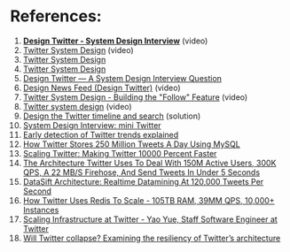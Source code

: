 
# References:

1. **[Design Twitter - System Design Interview](https://www.youtube.com/watch?v=o5n85GRKuzk)** (video)
2. [Twitter System Design](https://www.youtube.com/watch?v=EkudBdvbDhs) (video)
3. [Twitter System Design](https://adityagoel123.medium.com/twitter-system-design-ecfccce298ca)
4. [Twitter System Design](https://medium.com/@karan99/system-design-twitter-793ab06c9355)
5. [Design Twitter — A System Design Interview Question](https://medium.com/@anuupadhyay1994/design-twitter-a-system-design-interview-question-8c0745eac0a6)
6. [Design News Feed (Design Twitter)](https://www.youtube.com/watch?v=JI7KAlvvTGc&list=PLOAph0xkZvSuqy8yq_0D6NEABhmSTRYrN&index=4) (video)
7. [Twitter System Design - Building the "Follow" Feature](https://www.youtube.com/watch?v=gfq-LG9ZJQA&list=PLQnljOFTspQXSevtRqvMNycWfHM7cXc3d&index=6) (video)
8. [Twitter system design](https://www.youtube.com/watch?v=wYk0xPP_P_8&list=PLkQkbY7JNJuBoTemzQfjym0sqbOHt5fnV&index=3) (video)
9. [Design the Twitter timeline and search](https://github.com/donnemartin/system-design-primer/blob/master/solutions/system_design/twitter/README.md) (solution)
10. [System Design Interview: mini Twitter](https://eileen-code4fun.medium.com/system-design-interview-mini-twitter-1e0e99bd7377)
11. [Early detection of Twitter trends explained](http://snikolov.wordpress.com/2012/11/14/early-detection-of-twitter-trends/)
12. [How Twitter Stores 250 Million Tweets A Day Using MySQL](http://highscalability.com/blog/2011/12/19/how-twitter-stores-250-million-tweets-a-day-using-mysql.html)
13. [Scaling Twitter: Making Twitter 10000 Percent Faster](http://highscalability.com/scaling-twitter-making-twitter-10000-percent-faster)
14. [The Architecture Twitter Uses To Deal With 150M Active Users, 300K QPS, A 22 MB/S Firehose, And Send Tweets In Under 5 Seconds](http://highscalability.com/blog/2013/7/8/the-architecture-twitter-uses-to-deal-with-150m-active-users.html)
15. [DataSift Architecture: Realtime Datamining At 120,000 Tweets Per Second](http://highscalability.com/blog/2011/11/29/datasift-architecture-realtime-datamining-at-120000-tweets-p.html)
16. [How Twitter Uses Redis To Scale - 105TB RAM, 39MM QPS, 10,000+ Instances](http://highscalability.com/blog/2014/9/8/how-twitter-uses-redis-to-scale-105tb-ram-39mm-qps-10000-ins.html)
17. [Scaling Infrastructure at Twitter - Yao Yue, Staff Software Engineer at Twitter](https://www.youtube.com/watch?v=6OvrFkLSoZ0)
18. [Will Twitter collapse? Examining the resiliency of Twitter’s architecture](https://learningdaily.dev/will-twitter-collapse-examining-the-resiliency-of-twitters-architecture-45d3959ab9c0)
